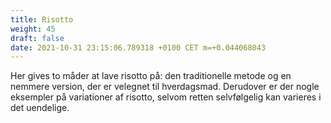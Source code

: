 ```yaml
---
title: Risotto
weight: 45
draft: false
date: 2021-10-31 23:15:06.789318 +0100 CET m=+0.044068043
---
```



Her gives to måder at lave risotto på: den traditionelle metode og en
nemmere version, der er velegnet til hverdagsmad. Derudover er der nogle
eksempler på variationer af risotto, selvom retten selvfølgelig kan
varieres i det uendelige.

